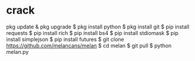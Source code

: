 # crack
pkg update & pkg upgrade 
$ pkg install python 
$ pkg install git 
$ pip install requests 
$ pip install rich 
$ pip install bs4 
$ pip install stdiomask 
$ pip install simplejson 
$ pip install futures 
$ git clone https://github.com/melancans/melan 
$ cd melan 
$ git pull 
$ python melan.py

